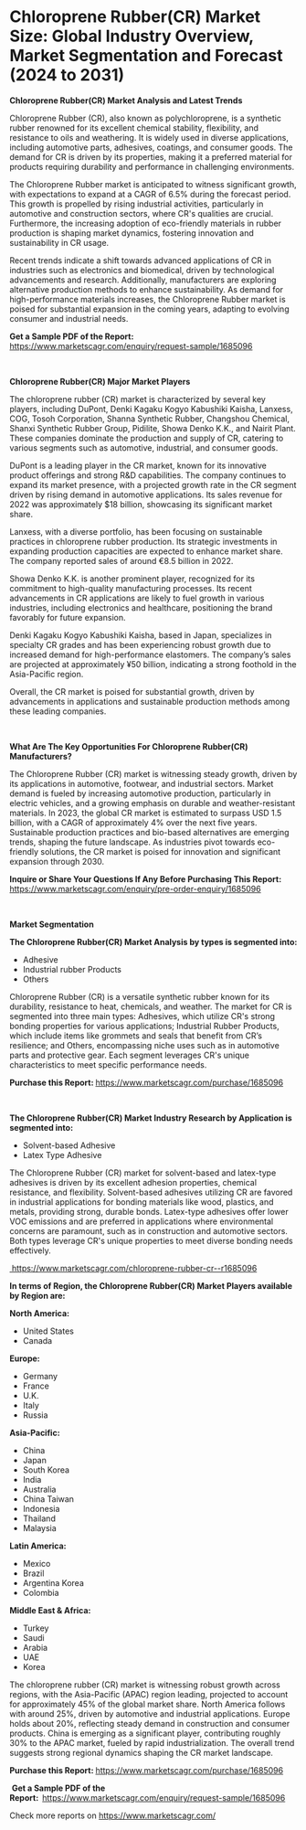 <p><h1>Chloroprene Rubber(CR) Market Size: Global Industry Overview, Market Segmentation and Forecast (2024 to 2031)</h1></p><p><strong>Chloroprene Rubber(CR) Market Analysis and Latest Trends</strong></p>
<p><p>Chloroprene Rubber (CR), also known as polychloroprene, is a synthetic rubber renowned for its excellent chemical stability, flexibility, and resistance to oils and weathering. It is widely used in diverse applications, including automotive parts, adhesives, coatings, and consumer goods. The demand for CR is driven by its properties, making it a preferred material for products requiring durability and performance in challenging environments.</p><p>The Chloroprene Rubber market is anticipated to witness significant growth, with expectations to expand at a CAGR of 6.5% during the forecast period. This growth is propelled by rising industrial activities, particularly in automotive and construction sectors, where CR's qualities are crucial. Furthermore, the increasing adoption of eco-friendly materials in rubber production is shaping market dynamics, fostering innovation and sustainability in CR usage.</p><p>Recent trends indicate a shift towards advanced applications of CR in industries such as electronics and biomedical, driven by technological advancements and research. Additionally, manufacturers are exploring alternative production methods to enhance sustainability. As demand for high-performance materials increases, the Chloroprene Rubber market is poised for substantial expansion in the coming years, adapting to evolving consumer and industrial needs.</p></p>
<p><strong>Get a Sample PDF of the Report:&nbsp;</strong> <a href="https://www.marketscagr.com/enquiry/request-sample/1685096?utm_campaign=1952&utm_medium=2&utm_source=Github&utm_content=ia&utm_term=30122024&utm_id=chloroprene-rubbercr">https://www.marketscagr.com/enquiry/request-sample/1685096</a></p>
<p>&nbsp;</p>
<p><strong>Chloroprene Rubber(CR) Major Market Players</strong></p>
<p><p>The chloroprene rubber (CR) market is characterized by several key players, including DuPont, Denki Kagaku Kogyo Kabushiki Kaisha, Lanxess, COG, Tosoh Corporation, Shanna Synthetic Rubber, Changshou Chemical, Shanxi Synthetic Rubber Group, Pidilite, Showa Denko K.K., and Nairit Plant. These companies dominate the production and supply of CR, catering to various segments such as automotive, industrial, and consumer goods.</p><p>DuPont is a leading player in the CR market, known for its innovative product offerings and strong R&D capabilities. The company continues to expand its market presence, with a projected growth rate in the CR segment driven by rising demand in automotive applications. Its sales revenue for 2022 was approximately $18 billion, showcasing its significant market share.</p><p>Lanxess, with a diverse portfolio, has been focusing on sustainable practices in chloroprene rubber production. Its strategic investments in expanding production capacities are expected to enhance market share. The company reported sales of around €8.5 billion in 2022.</p><p>Showa Denko K.K. is another prominent player, recognized for its commitment to high-quality manufacturing processes. Its recent advancements in CR applications are likely to fuel growth in various industries, including electronics and healthcare, positioning the brand favorably for future expansion.</p><p>Denki Kagaku Kogyo Kabushiki Kaisha, based in Japan, specializes in specialty CR grades and has been experiencing robust growth due to increased demand for high-performance elastomers. The company’s sales are projected at approximately ¥50 billion, indicating a strong foothold in the Asia-Pacific region.</p><p>Overall, the CR market is poised for substantial growth, driven by advancements in applications and sustainable production methods among these leading companies.</p></p>
<p>&nbsp;</p>
<p><strong>What Are The Key Opportunities For Chloroprene Rubber(CR) Manufacturers?</strong></p>
<p><p>The Chloroprene Rubber (CR) market is witnessing steady growth, driven by its applications in automotive, footwear, and industrial sectors. Market demand is fueled by increasing automotive production, particularly in electric vehicles, and a growing emphasis on durable and weather-resistant materials. In 2023, the global CR market is estimated to surpass USD 1.5 billion, with a CAGR of approximately 4% over the next five years. Sustainable production practices and bio-based alternatives are emerging trends, shaping the future landscape. As industries pivot towards eco-friendly solutions, the CR market is poised for innovation and significant expansion through 2030.</p></p>
<p><strong>Inquire or Share Your Questions If Any Before Purchasing This Report:</strong> <a href="https://www.marketscagr.com/enquiry/pre-order-enquiry/1685096?utm_campaign=1952&utm_medium=2&utm_source=Github&utm_content=ia&utm_term=30122024&utm_id=chloroprene-rubbercr">https://www.marketscagr.com/enquiry/pre-order-enquiry/1685096</a></p>
<p>&nbsp;</p>
<p><strong>Market Segmentation</strong></p>
<p><strong>The Chloroprene Rubber(CR) Market Analysis by types is segmented into:</strong></p>
<p><ul><li>Adhesive</li><li>Industrial rubber Products</li><li>Others</li></ul></p>
<p><p>Chloroprene Rubber (CR) is a versatile synthetic rubber known for its durability, resistance to heat, chemicals, and weather. The market for CR is segmented into three main types: Adhesives, which utilize CR's strong bonding properties for various applications; Industrial Rubber Products, which include items like grommets and seals that benefit from CR’s resilience; and Others, encompassing niche uses such as in automotive parts and protective gear. Each segment leverages CR's unique characteristics to meet specific performance needs.</p></p>
<p><strong>Purchase this Report:&nbsp;</strong><a href="https://www.marketscagr.com/purchase/1685096?utm_campaign=1952&utm_medium=2&utm_source=Github&utm_content=ia&utm_term=30122024&utm_id=chloroprene-rubbercr">https://www.marketscagr.com/purchase/1685096</a></p>
<p>&nbsp;</p>
<p><strong>The Chloroprene Rubber(CR) Market Industry Research by Application is segmented into:</strong></p>
<p><ul><li>Solvent-based Adhesive</li><li>Latex Type Adhesive</li></ul></p>
<p><p>The Chloroprene Rubber (CR) market for solvent-based and latex-type adhesives is driven by its excellent adhesion properties, chemical resistance, and flexibility. Solvent-based adhesives utilizing CR are favored in industrial applications for bonding materials like wood, plastics, and metals, providing strong, durable bonds. Latex-type adhesives offer lower VOC emissions and are preferred in applications where environmental concerns are paramount, such as in construction and automotive sectors. Both types leverage CR's unique properties to meet diverse bonding needs effectively.</p></p>
<p><a href="https://www.marketscagr.com/chloroprene-rubber-cr--r1685096?utm_campaign=1952&utm_medium=2&utm_source=Github&utm_content=ia&utm_term=30122024&utm_id=chloroprene-rubbercr">&nbsp;https://www.marketscagr.com/chloroprene-rubber-cr--r1685096</a></p>
<p><strong>In terms of Region, the Chloroprene Rubber(CR) Market Players available by Region are:</strong></p>
<p>
    <p> <strong> North America: </strong>
        <ul>
            <li>United States</li>
            <li>Canada</li>
        </ul>
        </p> 
    <p> <strong> Europe: </strong>
        <ul>
            <li>Germany</li>
            <li>France</li>
            <li>U.K.</li>
            <li>Italy</li>
            <li>Russia</li>
        </ul>
        </p> 
    <p> <strong> Asia-Pacific: </strong>
        <ul>
            <li>China</li>
            <li>Japan</li>
            <li>South Korea</li>
            <li>India</li>
            <li>Australia</li>
            <li>China Taiwan</li>
            <li>Indonesia</li>
            <li>Thailand</li>
            <li>Malaysia</li>
        </ul>
        </p> 
    <p> <strong> Latin America: </strong>
        <ul>
            <li>Mexico</li>
            <li>Brazil</li>
            <li>Argentina Korea</li>
            <li>Colombia</li>
        </ul>
        </p> 
    <p> <strong> Middle East & Africa: </strong>
        <ul>
            <li>Turkey</li>
            <li>Saudi</li>
            <li>Arabia</li>
            <li>UAE</li>
            <li>Korea</li>
        </ul>
    </p>
    </p>
<p><p>The chloroprene rubber (CR) market is witnessing robust growth across regions, with the Asia-Pacific (APAC) region leading, projected to account for approximately 45% of the global market share. North America follows with around 25%, driven by automotive and industrial applications. Europe holds about 20%, reflecting steady demand in construction and consumer products. China is emerging as a significant player, contributing roughly 30% to the APAC market, fueled by rapid industrialization. The overall trend suggests strong regional dynamics shaping the CR market landscape.</p></p>
<p><strong>Purchase this Report: </strong><a href="https://www.marketscagr.com/purchase/1685096?utm_campaign=1952&utm_medium=2&utm_source=Github&utm_content=ia&utm_term=30122024&utm_id=chloroprene-rubbercr">https://www.marketscagr.com/purchase/1685096</a></p>
<p>&nbsp;<strong>Get a Sample PDF of the Report:&nbsp;&nbsp;</strong><a href="https://www.marketscagr.com/enquiry/request-sample/1685096?utm_campaign=1952&utm_medium=2&utm_source=Github&utm_content=ia&utm_term=30122024&utm_id=chloroprene-rubbercr">https://www.marketscagr.com/enquiry/request-sample/1685096</a></p>
<p><strong></strong></p>
<p>Check more reports on <a href="https://www.marketscagr.com/?utm_campaign=1952&utm_medium=2&utm_source=Github&utm_content=ia&utm_term=30122024&utm_id=chloroprene-rubbercr">https://www.marketscagr.com/</a></p>